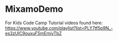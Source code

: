 # MixamoDemo
 For Kids Code Camp
Tutorial videos found here: https://www.youtube.com/playlist?list=PLY7tf5p9N_-es3zUlC9ouxuF5mEmivTbZ

